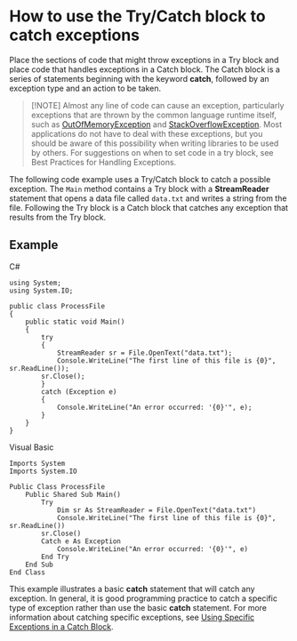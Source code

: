 # How to use the Try/Catch block to catch exceptions

Place the sections of code that might throw exceptions in a Try block and place code that handles exceptions in a Catch block. The Catch block is a series of statements beginning with the keyword **catch**, followed by an exception type and an action to be taken.

> [!NOTE] Almost any line of code can cause an exception, particularly exceptions that are thrown by the common language runtime itself, such as [OutOfMemoryException](https://msdn.microsoft.com/library/system.outofmemoryexception) and [StackOverflowException](https://msdn.microsoft.com/library/system.stackoverflowexception). Most applications do not have to deal with these exceptions, but you should be aware of this possibility when writing libraries to be used by others. For suggestions on when to set code in a try block, see Best Practices for Handling Exceptions.

The following code example uses a Try/Catch block to catch a possible exception. The `Main` method contains a Try block with a **StreamReader** statement that opens a data file called `data.txt` and writes a string from the file. Following the Try block is a Catch block that catches any exception that results from the Try block.

## Example

C#
```
using System;
using System.IO;

public class ProcessFile
{
    public static void Main()
    {
        try
        {
            StreamReader sr = File.OpenText("data.txt");
            Console.WriteLine("The first line of this file is {0}", sr.ReadLine());
	    sr.Close();
        }
        catch (Exception e)
        {
            Console.WriteLine("An error occurred: '{0}'", e);
        }
    }
}
```

Visual Basic
```
Imports System
Imports System.IO

Public Class ProcessFile
    Public Shared Sub Main()
        Try
            Dim sr As StreamReader = File.OpenText("data.txt")
            Console.WriteLine("The first line of this file is {0}", sr.ReadLine())
	    sr.Close()
        Catch e As Exception
            Console.WriteLine("An error occurred: '{0}'", e)
        End Try
    End Sub
End Class
```

This example illustrates a basic **catch** statement that will catch any exception. In general, it is good programming practice to catch a specific type of exception rather than use the basic **catch** statement. For more information about catching specific exceptions, see [Using Specific Exceptions in a Catch Block](exceptions-catch-specific-exceptions.md).
